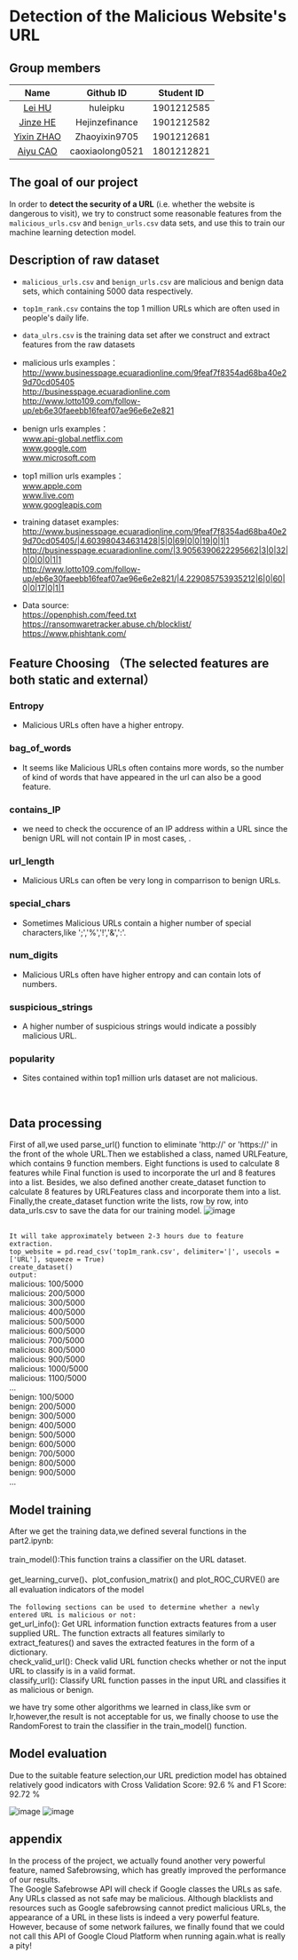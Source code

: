# Detection of the Malicious Website's URL
## Group members
Name | Github ID | Student ID 
:-: | :-------------------------------: | :-:
[Lei HU](https://github.com/huleipku)     |     huleipku     |     1901212585    
[Jinze HE](https://github.com/Hejinzefinance)     |     Hejinzefinance     |     1901212582    
[Yixin ZHAO](https://github.com/Zhaoyixin9705)     |     Zhaoyixin9705     |     1901212681    
[Aiyu CAO](https://github.com/caoxiaolong0521)     |     caoxiaolong0521     |     1801212821    

##  The goal of our project
In order to **detect the security of a URL** (i.e. whether the website is dangerous to visit), we try to construct some reasonable features from the `malicious_urls.csv` and `benign_urls.csv` data sets, and use this to train our machine learning detection model.

##  Description of raw dataset
* `malicious_urls.csv` and `benign_urls.csv` are malicious and benign data sets, which containing 5000 data respectively.
* `top1m_rank.csv` contains the top 1 million URLs which are often used in people's daily life.
* `data_ulrs.csv` is the training data set after we construct and extract features from the raw datasets

* malicious urls examples：
<br> http://www.businesspage.ecuaradionline.com/9feaf7f8354ad68ba40e29d70cd05405
<br> http://businesspage.ecuaradionline.com
<br> http://www.lotto109.com/follow-up/eb6e30faeebb16feaf07ae96e6e2e821

* benign urls examples：
<br>www.api-global.netflix.com
<br>www.google.com
<br>www.microsoft.com

* top1 million urls examples：
<br> www.apple.com
<br> www.live.com
<br> www.googleapis.com

* training dataset examples:
<br> http://www.businesspage.ecuaradionline.com/9feaf7f8354ad68ba40e29d70cd05405/|4.603980434631428|5|0|69|0|0|19|0|1|1
<br> http://businesspage.ecuaradionline.com/|3.9056390622295662|3|0|32|0|0|0|0|1|1
<br> http://www.lotto109.com/follow-up/eb6e30faeebb16feaf07ae96e6e2e821/|4.229085753935212|6|0|60|0|0|17|0|1|1

* Data source:
<br> https://openphish.com/feed.txt
<br> https://ransomwaretracker.abuse.ch/blocklist/
<br> https://www.phishtank.com/

## Feature Choosing （The selected features are both static and external）
### Entropy
* Malicious URLs often have a higher entropy.
### bag_of_words
* It seems like Malicious URLs often contains more words, so the number of kind of words that have appeared in the url can also be a good feature.
### contains_IP 
* we need to check the occurence of an IP address within a URL since the benign URL will not contain IP in most cases, .
### url_length
* Malicious URLs can often be very long in comparrison to benign URLs.
### special_chars
* Sometimes Malicious URLs contain a higher number of special characters,like ';','%','!','&',':'.
### num_digits
* Malicious URLs often have higher entropy and can contain lots of numbers.
### suspicious_strings
* A higher number of suspicious strings would indicate a possibly malicious URL.
### popularity
* Sites contained within top1 million urls dataset are not malicious.
<br>

## Data processing
First of all,we used parse_url() function to eliminate 'http://' or 'https://' in the front of the whole URL.Then we established a class, named URLFeature, which contains 9 function members. Eight functions is used to calculate 8 features while Final function is used to incorporate the url and 8 features into a list. Besides, we also defined another create_dataset function to calculate 8 features by URLFeatures class and incorporate them into a list. Finally,the create_dataset function write the lists, row by row, into data_urls.csv to save the data for our training model.
![image](https://raw.githubusercontent.com/caoxiaolong0521/PHBS_MLF_2019_Project/master/images/Structure.jpg)

<br> `It will take approximately between 2-3 hours due to feature extraction.`
<br>
`top_website = pd.read_csv('top1m_rank.csv', delimiter='|', usecols = ['URL'], squeeze = True)`
<br>`create_dataset()`
<br>`output:`
<br>malicious: 100/5000
<br>malicious: 200/5000
<br>malicious: 300/5000
<br>malicious: 400/5000
<br>malicious: 500/5000
<br>malicious: 600/5000
<br>malicious: 700/5000
<br>malicious: 800/5000
<br>malicious: 900/5000
<br>malicious: 1000/5000
<br>malicious: 1100/5000
<br>...
<br>benign: 100/5000
<br>benign: 200/5000
<br>benign: 300/5000
<br>benign: 400/5000
<br>benign: 500/5000
<br>benign: 600/5000
<br>benign: 700/5000
<br>benign: 800/5000
<br>benign: 900/5000
<br>...

## Model training
After we get the training data,we defined several functions in the part2.ipynb:
<br>
<br> train_model():This function trains a classifier on the URL dataset. 
<br>
<br> get_learning_curve()、plot_confusion_matrix() and plot_ROC_CURVE() are all evaluation indicators of the model
<br>
<br> `The following sections can be used to determine whether a newly entered URL is malicious or not:`
<br> get_url_info(): Get URL information function extracts features from a user supplied URL. The function extracts all features similarly to extract_features() and saves the extracted features in the form of a dictionary. 
<br> check_valid_url(): Check valid URL function checks whether or not the input URL to classify is in a valid format.
<br> classify_url(): Classify URL function passes in the input URL and classifies it as malicious or benign.

we have try some other algorithms we learned in class,like svm or lr,however,the result is not acceptable for us, we finally choose to use the RandomForest to train the classifier in the train_model() function.

## Model evaluation 
Due to the suitable feature selection,our URL prediction model has obtained relatively good indicators with Cross Validation Score:  92.6 % and F1 Score:  92.72 %

![image](https://github.com/caoxiaolong0521/PHBS_MLF_2019_Project/blob/master/images/ROC.jpg)
![image](https://github.com/caoxiaolong0521/PHBS_MLF_2019_Project/blob/master/images/confusion_matrix.jpg)


## appendix
In the process of the project, we actually found another very powerful feature, named Safebrowsing, which has greatly improved the performance of our results.
<br>The Google Safebrowse API will check if Google classes the URLs as safe. Any URLs classed as not safe may be malicious. Although blacklists and resources such as Google safebrowsing cannot predict malicious URLs, the appearance of a URL in these lists is indeed a very powerful feature. However, because of some network failures, we finally found that we could not call this API of Google Cloud Platform when running again.what is really a pity!
